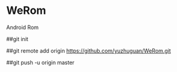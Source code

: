 # WeRom
Android Rom

##git init

##git remote add origin https://github.com/yuzhuguan/WeRom.git

##git push -u origin master

